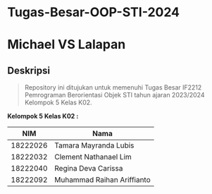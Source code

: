 # Tugas-Besar-OOP-STI-2024
# Michael VS Lalapan

## Deskripsi

> Repository ini ditujukan untuk memenuhi Tugas Besar IF2212 Pemrograman Berorientasi Objek STI tahun ajaran 2023/2024 Kelompok 5 Kelas K02.

**Kelompok 5 Kelas K02 :**

| NIM          | Nama                           |
| ---          | ---                            |
| 18222026     | Tamara Mayranda Lubis          |
| 18222032     | Clement Nathanael Lim          |
| 18222040     | Regina Deva Carissa            |
| 18222092     | Muhammad Raihan Ariffianto     |
